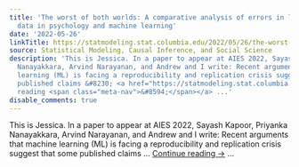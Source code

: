 ```yaml
---
title: 'The worst of both worlds: A comparative analysis of errors in learning from
  data in psychology and machine learning'
date: '2022-05-26'
linkTitle: https://statmodeling.stat.columbia.edu/2022/05/26/the-worst-of-both-worlds-a-comparative-analysis-of-errors-in-learning-from-data-in-psychology-and-machine-learning/
source: Statistical Modeling, Causal Inference, and Social Science
description: 'This is Jessica. In a paper to appear at AIES 2022, Sayash Kapoor, Priyanka
  Nanayakkara, Arvind Narayanan, and Andrew and I write: Recent arguments that machine
  learning (ML) is facing a reproducibility and replication crisis suggest that some
  published claims &#8230; <a href="https://statmodeling.stat.columbia.edu/2022/05/26/the-worst-of-both-worlds-a-comparative-analysis-of-errors-in-learning-from-data-in-psychology-and-machine-learning/">Continue
  reading <span class="meta-nav">&#8594;</span></a> ...'
disable_comments: true
---
```

This is Jessica. In a paper to appear at AIES 2022, Sayash Kapoor, Priyanka Nanayakkara, Arvind Narayanan, and Andrew and I write: Recent arguments that machine learning (ML) is facing a reproducibility and replication crisis suggest that some published claims &#8230; <a href="https://statmodeling.stat.columbia.edu/2022/05/26/the-worst-of-both-worlds-a-comparative-analysis-of-errors-in-learning-from-data-in-psychology-and-machine-learning/">Continue reading <span class="meta-nav">&#8594;</span></a> ...